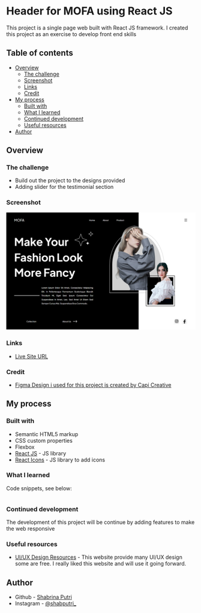 # Header for MOFA using React JS
This project is a single page web built with React JS framework. I created this project as an exercise to develop front end skills

## Table of contents

- [Overview](#overview)
  - [The challenge](#the-challenge)
  - [Screenshot](#screenshot)
  - [Links](#links)
  - [Credit](#credit)
- [My process](#my-process)
  - [Built with](#built-with)
  - [What I learned](#what-i-learned)
  - [Continued development](#continued-development)
  - [Useful resources](#useful-resources)
- [Author](#author)


## Overview

### The challenge

- Build out the project to the designs provided
- Adding slider for the testimonial section

### Screenshot

![Result](./src/images/header-view.png)

### Links
- [Live Site URL](https://vangia-front-end-web-git-main-shabrina12.vercel.app/)

### Credit
- [Figma Design i used for this project is created by Capi Creative](https://dribbble.com/shots/19624071-Mofa-Ecommerce-Hero-Section-Concept)

## My process

### Built with

- Semantic HTML5 markup
- CSS custom properties
- Flexbox
- [React JS](https://reactjs.org/) - JS library
- [React Icons](https://react-icons.github.io/react-icons/) - JS library to add icons


### What I learned


Code snippets, see below:
```js
```


### Continued development
The development of this project will be continue by adding features to make the web responsive

### Useful resources
- [UI/UX Design Resources](https://dribbble.com/) - This website provide many UI/UX design some are free. I really liked this website and will use it going forward.


## Author

- Github - [Shabrina Putri](https://github.com/shabrina12/)
- Instagram - [@shabputri_](https://www.instagram.com/shabputri_/)
